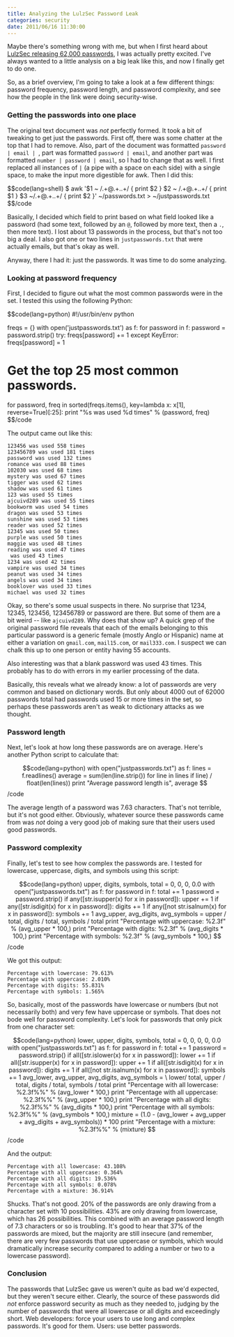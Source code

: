 ```yaml
---
title: Analyzing the LulzSec Password Leak
categories: security
date: 2011/06/16 11:30:00
---
```

Maybe there's something wrong with me, but when I first heard about [LulzSec releasing 62,000 passwords](http://twitter.com/#!/LulzSec/status/81327464156119040), I was actually pretty excited. I've always wanted to a little analysis on a big leak like this, and now I finally get to do one.

So, as a brief overview, I'm going to take a look at a few different things: password frequency, password length, and password complexity, and see how the people in the link were doing security-wise.

### Getting the passwords into one place

The original text document was *not* perfectly formed. It took a bit of tweaking to get just the passwords. First off, there was some chatter at the top that I had to remove. Also, part of the document was formatted `password | email | `, part was formatted `password | email`, and another part was formatted `number | password | email`, so I had to change that as well. I first replaced all instances of ` | ` (a pipe with a space on each side) with a single space, to make the input more digestible for awk. Then I did this:

$$code(lang=shell)
$ awk '$1 ~ /.+@.+\..+/ { print $2 } $2 ~ /.+@.+\..+/ { print $1 } $3 ~/.+@.+\..+/ { print $2 }' ~/passwords.txt > ~/justpasswords.txt
$$/code

Basically, I decided which field to print based on what field looked like a password (had some text, followed by an `@`, followed by more text, then a `.`, then more text). I lost about 13 passwords in the process, but that's not too big a deal. I also got one or two lines in `justpasswords.txt` that were actually emails, but that's okay as well.

Anyway, there I had it: just the passwords. It was time to do some analyzing.

### Looking at password frequency

First, I decided to figure out what the most common passwords were in the set. I tested this using the following Python:

$$code(lang=python)
#!/usr/bin/env python

freqs = {}
with open('justpasswords.txt') as f:
    for password in f:
        password = password.strip()
        try:
            freqs[password] += 1
        except KeyError:
            freqs[password] = 1
# Get the top 25 most common passwords.
for password, freq in sorted(freqs.items(), key=lambda x: x[1], reverse=True)[:25]:
    print "%s was used %d times" % (password, freq)
$$/code

The output came out like this:

    123456 was used 558 times
    123456789 was used 181 times
    password was used 132 times
    romance was used 88 times
    102030 was used 68 times
    mystery was used 67 times
    tigger was used 62 times
    shadow was used 61 times
    123 was used 55 times
    ajcuivd289 was used 55 times
    bookworm was used 54 times
    dragon was used 53 times
    sunshine was used 53 times
    reader was used 52 times
    12345 was used 50 times
    purple was used 50 times
    maggie was used 48 times
    reading was used 47 times
     was used 43 times
    1234 was used 42 times
    vampire was used 34 times
    peanut was used 34 times
    angels was used 34 times
    booklover was used 33 times
    michael was used 32 times

Okay, so there's some usual suspects in there. No surprise that 1234, 12345, 123456, 123456789 or password are there. But some of them are a bit weird -- like `ajcuivd289`. Why does that show up? A quick grep of the original password file reveals that each of the emails belonging to this particular password is a generic female (mostly Anglo or Hispanic) name at either a variation on `gmail.com`, `mail15.com`, or `mail333.com`. I suspect we can chalk this up to one person or entity having 55 accounts.

Also interesting was that a blank password was used 43 times. This probably has to do with errors in my earlier processing of the data.

Basically, this reveals what we already know: a lot of passwords are very common and based on dictionary words. But only about 4000 out of 62000 passwords total had passwords used 15 or more times in the set, so perhaps these passwords aren't as weak to dictionary attacks as we thought.

### Password length

Next, let's look at how long these passwords are on average. Here's another Python script to calculate that:

$$code(lang=python)
with open("justpasswords.txt") as f:
    lines = f.readlines()
    average = sum(len(line.strip()) for line in lines if line) / float(len(lines))
    print "Average password length is", average
$$/code

The average length of a password was 7.63 characters. That's not terrible, but it's not good either. Obviously, whatever source these passwords came from was *not* doing a very good job of making sure that their users used good passwords.

### Password complexity

Finally, let's test to see how complex the passwords are. I tested for lowercase, uppercase, digits, and symbols using this script:

$$code(lang=python)
upper, digits, symbols, total = 0, 0, 0, 0.0
with open("justpasswords.txt") as f:
    for password in f:
        total += 1
        password = password.strip()
        if any([str.isupper(x) for x in password]):
            upper += 1
        if any([str.isdigit(x) for x in password]):
            digits += 1
        if any([not str.isalnum(x) for x in password]):
            symbols += 1
    avg_upper, avg_digits, avg_symbols = upper / total, digits / total, symbols / total
    print "Percentage with uppercase: %2.3f" % (avg_upper * 100,)
    print "Percentage with digits: %2.3f" % (avg_digits * 100,)
    print "Percentage with symbols: %2.3f" % (avg_symbols * 100,)
$$/code

We got this output:

    Percentage with lowercase: 79.613%
    Percentage with uppercase: 2.010%
    Percentage with digits: 55.831%
    Percentage with symbols: 1.565%

So, basically, most of the passwords have lowercase or numbers (but not necessarily both) and very few have uppercase or symbols. That does not bode well for password complexity. Let's look for passwords that only pick from one character set:

 $$code(lang=python)
lower, upper, digits, symbols, total = 0, 0, 0, 0, 0.0
with open("justpasswords.txt") as f:
    for password in f:
        total += 1
        password = password.strip()
        if all([str.islower(x) for x in password]):
            lower += 1
        if all([str.isupper(x) for x in password]):
            upper += 1
        if all([str.isdigit(x) for x in password]):
            digits += 1
        if all([not str.isalnum(x) for x in password]):
            symbols += 1
    avg_lower, avg_upper, avg_digits, avg_symbols = \
               lower/ total, upper / total, digits / total, symbols / total
    print "Percentage with all lowercase: %2.3f%%" % (avg_lower * 100,)
    print "Percentage with all uppercase: %2.3f%%" % (avg_upper * 100,)    
    print "Percentage with all digits: %2.3f%%" % (avg_digits * 100,)
    print "Percentage with all symbols: %2.3f%%" % (avg_symbols * 100,)
    mixture = (1.0 - (avg_lower + avg_upper + avg_digits + avg_symbols)) * 100
    print "Percentage with a mixture: %2.3f%%" % (mixture)
$$/code

And the output:

    Percentage with all lowercase: 43.108%
    Percentage with all uppercase: 0.364%
    Percentage with all digits: 19.536%
    Percentage with all symbols: 0.078%
    Percentage with a mixture: 36.914%

Shucks. That's not good. 20% of the passwords are only drawing from a character set with 10 possibilities. 43% are only drawing from lowercase, which has 26 possibilities. This combined with an average password length of 7.3 characters or so is troubling. It's good to hear that 37% of the passwords are mixed, but the majority are still insecure (and remember, there are very few passwords that use uppercase or symbols, which would dramatically increase security compared to adding a number or two to a lowercase password).

### Conclusion

The passwords that LulzSec gave us weren't quite as bad we'd expected, but they weren't secure either. Clearly, the source of these passwords did *not* enforce password security as much as they needed to, judging by the number of passwords that were all lowercase or all digits and exceedingly short. Web developers: force your users to use long and complex passwords. It's good for them. Users: use better passwords.